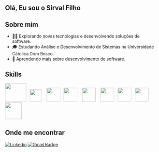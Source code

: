 ## Olá, Eu sou o Sirval Filho


## Sobre mim

- 🧑‍💻 Explorando novas tecnologias e desenvolvendo soluções de software.
- 🎓 Estudando Análise e Desenvolvimento de Sistemas na Universidade Cátolica Dom Bosco.
- 🌱 Aprendendo mais sobre desenvolvimento de software.

## Skills
<p align="left">
  <span>
    <img src="https://cdn.jsdelivr.net/gh/devicons/devicon@latest/icons/java/java-original.svg" width="70" height="60"/> &nbsp;
    <img src="https://cdn.jsdelivr.net/gh/devicons/devicon@latest/icons/spring/spring-original.svg" width="40" height="40"/> &nbsp;&nbsp;
    <img src="https://cdn.jsdelivr.net/gh/devicons/devicon@latest/icons/mysql/mysql-original.svg" width="45" height="45"/> &nbsp;
    <img src="https://cdn.jsdelivr.net/gh/devicons/devicon@latest/icons/postgresql/postgresql-plain.svg" width="45" height="45"/> &nbsp;&nbsp;
    <img src="https://cdn.jsdelivr.net/gh/devicons/devicon@latest/icons/html5/html5-plain-wordmark.svg" width="45" height="45" /> &nbsp;&nbsp;
    <img src="https://cdn.jsdelivr.net/gh/devicons/devicon@latest/icons/css3/css3-plain-wordmark.svg" width="45" height="45" />&nbsp;&nbsp;
    <img src="https://cdn.jsdelivr.net/gh/devicons/devicon@latest/icons/javascript/javascript-original.svg" width="45" height="45" />&nbsp;&nbsp;
    <img src="https://cdn.jsdelivr.net/gh/devicons/devicon@latest/icons/typescript/typescript-original.svg" width="45" height="45"/>&nbsp;&nbsp;
    <img src="https://cdn.jsdelivr.net/gh/devicons/devicon@latest/icons/angular/angular-original.svg" width="55" height="55" />&nbsp;&nbsp;
                                 
  </span>
</p>

## Onde me encontrar

[![Linkedin](https://img.shields.io/badge/-SirvalFilho-blue?style=flat-square&logo=TheConversation&logoColor=white&link=https://www.linkedin.com/in/sirval-rodrigues)](https://www.linkedin.com/in/sirval-rodrigues)
[![Gmail Badge](https://img.shields.io/badge/-sirval.rodrigues@gmail.com-006bed?style=flat-square&logo=Gmail&logoColor=white&link=mailto:sirval.rodrigues@gmail.com)](mailto:sirval.rodrigues@gmail.com)

